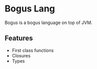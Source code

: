 # Bogus Lang

Bogus is a bogus language on top of JVM.

## Features

* First class functions
* Closures
* Types